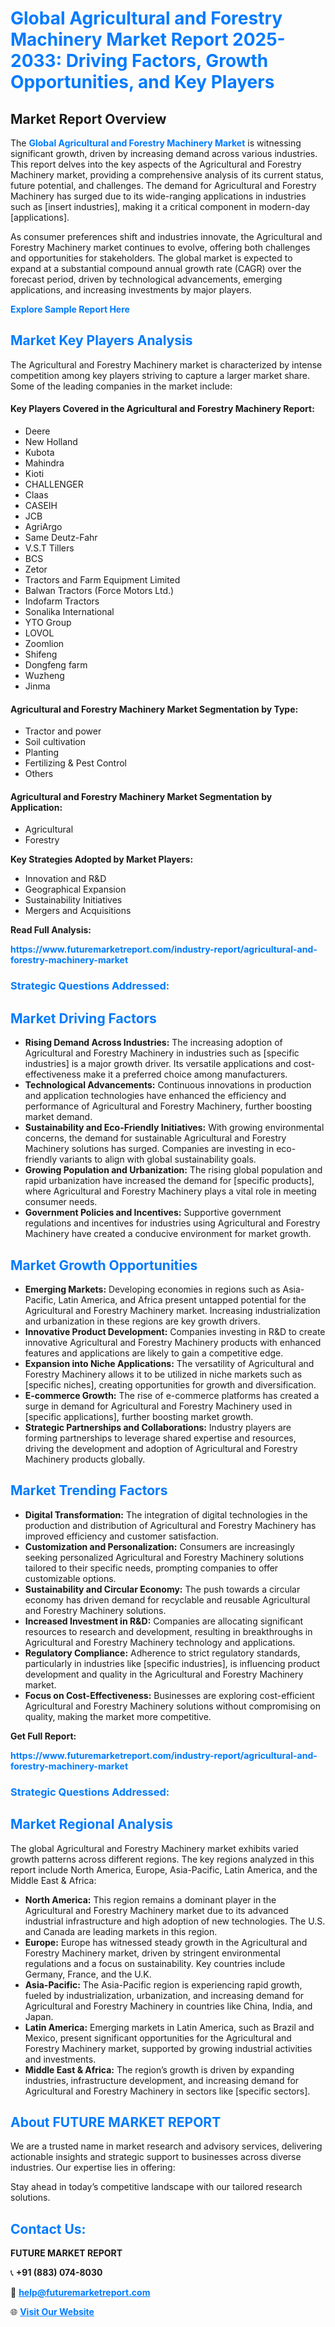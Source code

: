 <h1 style="color: #007BFF;">Global Agricultural and Forestry Machinery Market Report 2025-2033: Driving Factors, Growth Opportunities, and Key Players</h1>

<section id="overview">
<h2>Market Report Overview</h2>
<p>The <a href="https://www.futuremarketreport.com/industry-report/agricultural-and-forestry-machinery-market" style="color: #007BFF; text-decoration: none;"><strong>Global Agricultural and Forestry Machinery Market</strong></a> is witnessing significant growth, driven by increasing demand across various industries. This report delves into the key aspects of the Agricultural and Forestry Machinery market, providing a comprehensive analysis of its current status, future potential, and challenges. The demand for Agricultural and Forestry Machinery has surged due to its wide-ranging applications in industries such as [insert industries], making it a critical component in modern-day [applications].</p>
<p>As consumer preferences shift and industries innovate, the Agricultural and Forestry Machinery market continues to evolve, offering both challenges and opportunities for stakeholders. The global market is expected to expand at a substantial compound annual growth rate (CAGR) over the forecast period, driven by technological advancements, emerging applications, and increasing investments by major players.</p>
</section>

<section id="overview">
<p><a href="https://www.futuremarketreport.com/request-sample/reportId=90633" style="color: #007BFF; text-decoration: none;"><strong>Explore Sample Report Here</strong></a></p>
</section>

<section id="key-players">
<h2 style="color: #007BFF;">Market Key Players Analysis</h2>
<p>The Agricultural and Forestry Machinery market is characterized by intense competition among key players striving to capture a larger market share. Some of the leading companies in the market include:</p>
<h4>Key Players Covered in the Agricultural and Forestry Machinery Report:</h4>
<ul><li>Deere</li><li>New Holland</li><li>Kubota</li><li>Mahindra</li><li>Kioti</li><li>CHALLENGER</li><li>Claas</li><li>CASEIH</li><li>JCB</li><li>AgriArgo</li><li>Same Deutz-Fahr</li><li>V.S.T Tillers</li><li>BCS</li><li>Zetor</li><li>Tractors and Farm Equipment Limited</li><li>Balwan Tractors (Force Motors Ltd.)</li><li>Indofarm Tractors</li><li>Sonalika International</li><li>YTO Group</li><li>LOVOL</li><li>Zoomlion</li><li>Shifeng</li><li>Dongfeng farm</li><li>Wuzheng</li><li>Jinma</li></ul>
<h4>Agricultural and Forestry Machinery Market Segmentation by Type:</h4>
<ul><li>Tractor and power</li><li>Soil cultivation</li><li>Planting</li><li>Fertilizing &amp; Pest Control</li><li>Others</li></ul>

<h4>Agricultural and Forestry Machinery Market Segmentation by Application:</h4>
<ul><li>Agricultural</li><li>Forestry</li></ul>
<p><strong>Key Strategies Adopted by Market Players:</strong></p>
<ul>
<li>Innovation and R&D</li>
<li>Geographical Expansion</li>
<li>Sustainability Initiatives</li>
<li>Mergers and Acquisitions</li>
</ul>
</section>

<section>
<p><strong>Read Full Analysis: </strong></p><a href="https://www.futuremarketreport.com/industry-report/agricultural-and-forestry-machinery-market" style="color: #007BFF; text-decoration: none;"><strong>https://www.futuremarketreport.com/industry-report/agricultural-and-forestry-machinery-market</strong></a>
<h3 style="color: #007BFF;">Strategic Questions Addressed:</h3>
</section>

<section id="driving-factors">
<h2 style="color: #007BFF;">Market Driving Factors</h2>
<ul>
<li><strong>Rising Demand Across Industries:</strong> The increasing adoption of Agricultural and Forestry Machinery in industries such as [specific industries] is a major growth driver. Its versatile applications and cost-effectiveness make it a preferred choice among manufacturers.</li>
<li><strong>Technological Advancements:</strong> Continuous innovations in production and application technologies have enhanced the efficiency and performance of Agricultural and Forestry Machinery, further boosting market demand.</li>
<li><strong>Sustainability and Eco-Friendly Initiatives:</strong> With growing environmental concerns, the demand for sustainable Agricultural and Forestry Machinery solutions has surged. Companies are investing in eco-friendly variants to align with global sustainability goals.</li>
<li><strong>Growing Population and Urbanization:</strong> The rising global population and rapid urbanization have increased the demand for [specific products], where Agricultural and Forestry Machinery plays a vital role in meeting consumer needs.</li>
<li><strong>Government Policies and Incentives:</strong> Supportive government regulations and incentives for industries using Agricultural and Forestry Machinery have created a conducive environment for market growth.</li>
</ul>
</section>

<section id="growth-opportunities">
<h2 style="color: #007BFF;">Market Growth Opportunities</h2>
<ul>
<li><strong>Emerging Markets:</strong> Developing economies in regions such as Asia-Pacific, Latin America, and Africa present untapped potential for the Agricultural and Forestry Machinery market. Increasing industrialization and urbanization in these regions are key growth drivers.</li>
<li><strong>Innovative Product Development:</strong> Companies investing in R&D to create innovative Agricultural and Forestry Machinery products with enhanced features and applications are likely to gain a competitive edge.</li>
<li><strong>Expansion into Niche Applications:</strong> The versatility of Agricultural and Forestry Machinery allows it to be utilized in niche markets such as [specific niches], creating opportunities for growth and diversification.</li>
<li><strong>E-commerce Growth:</strong> The rise of e-commerce platforms has created a surge in demand for Agricultural and Forestry Machinery used in [specific applications], further boosting market growth.</li>
<li><strong>Strategic Partnerships and Collaborations:</strong> Industry players are forming partnerships to leverage shared expertise and resources, driving the development and adoption of Agricultural and Forestry Machinery products globally.</li>
</ul>
</section>

<section id="trending-factors">
<h2 style="color: #007BFF;">Market Trending Factors</h2>
<ul>
<li><strong>Digital Transformation:</strong> The integration of digital technologies in the production and distribution of Agricultural and Forestry Machinery has improved efficiency and customer satisfaction.</li>
<li><strong>Customization and Personalization:</strong> Consumers are increasingly seeking personalized Agricultural and Forestry Machinery solutions tailored to their specific needs, prompting companies to offer customizable options.</li>
<li><strong>Sustainability and Circular Economy:</strong> The push towards a circular economy has driven demand for recyclable and reusable Agricultural and Forestry Machinery solutions.</li>
<li><strong>Increased Investment in R&D:</strong> Companies are allocating significant resources to research and development, resulting in breakthroughs in Agricultural and Forestry Machinery technology and applications.</li>
<li><strong>Regulatory Compliance:</strong> Adherence to strict regulatory standards, particularly in industries like [specific industries], is influencing product development and quality in the Agricultural and Forestry Machinery market.</li>
<li><strong>Focus on Cost-Effectiveness:</strong> Businesses are exploring cost-efficient Agricultural and Forestry Machinery solutions without compromising on quality, making the market more competitive.</li>
</ul>
</section>

<section>
<p><strong>Get Full Report: </strong></p><a href="https://www.futuremarketreport.com/industry-report/agricultural-and-forestry-machinery-market" style="color: #007BFF; text-decoration: none;"><strong>https://www.futuremarketreport.com/industry-report/agricultural-and-forestry-machinery-market</strong></a>
<h3 style="color: #007BFF;">Strategic Questions Addressed:</h3>
</section>


<section id="regional-analysis">
<h2 style="color: #007BFF;">Market Regional Analysis</h2>
<p>The global Agricultural and Forestry Machinery market exhibits varied growth patterns across different regions. The key regions analyzed in this report include North America, Europe, Asia-Pacific, Latin America, and the Middle East & Africa:</p>
<ul>
<li><strong>North America:</strong> This region remains a dominant player in the Agricultural and Forestry Machinery market due to its advanced industrial infrastructure and high adoption of new technologies. The U.S. and Canada are leading markets in this region.</li>
<li><strong>Europe:</strong> Europe has witnessed steady growth in the Agricultural and Forestry Machinery market, driven by stringent environmental regulations and a focus on sustainability. Key countries include Germany, France, and the U.K.</li>
<li><strong>Asia-Pacific:</strong> The Asia-Pacific region is experiencing rapid growth, fueled by industrialization, urbanization, and increasing demand for Agricultural and Forestry Machinery in countries like China, India, and Japan.</li>
<li><strong>Latin America:</strong> Emerging markets in Latin America, such as Brazil and Mexico, present significant opportunities for the Agricultural and Forestry Machinery market, supported by growing industrial activities and investments.</li>
<li><strong>Middle East & Africa:</strong> The region’s growth is driven by expanding industries, infrastructure development, and increasing demand for Agricultural and Forestry Machinery in sectors like [specific sectors].</li>
</ul>
</section>

<footer>
<h2 style="color: #007BFF;">About FUTURE MARKET REPORT</h2>
<p>We are a trusted name in market research and advisory services, delivering actionable insights and strategic support to businesses across diverse industries. Our expertise lies in offering:</p>

<p>Stay ahead in today’s competitive landscape with our tailored research solutions.</p>

<h2 style="color: #007BFF;">Contact Us:</h2>
<p><strong>FUTURE MARKET REPORT</strong></p>
<p>📞 <strong>+91 (883) 074-8030</strong></p>
<p>📧 <strong><a href="mailto:help@futuremarketreport.com" style="color: #007BFF;">help@futuremarketreport.com</a></strong></p>
<p>🌐 <strong><a href="https://www.futuremarketreport.com/" style="color: #007BFF;">Visit Our Website</a></strong></p>
</footer>